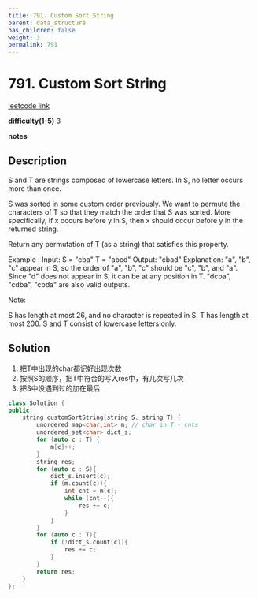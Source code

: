 ```yaml
---
title: 791. Custom Sort String
parent: data_structure
has_children: false
weight: 3
permalink: 791
---
```

# 791. Custom Sort String
[leetcode link](https://leetcode.com/problems/custom-sort-string/)

**difficulty(1-5)** 
3

**notes**   


## Description
S and T are strings composed of lowercase letters. In S, no letter occurs more than once.

S was sorted in some custom order previously. We want to permute the characters of T so that they match the order that S was sorted. More specifically, if x occurs before y in S, then x should occur before y in the returned string.

Return any permutation of T (as a string) that satisfies this property.

Example :
Input: 
S = "cba"
T = "abcd"
Output: "cbad"
Explanation: 
"a", "b", "c" appear in S, so the order of "a", "b", "c" should be "c", "b", and "a". 
Since "d" does not appear in S, it can be at any position in T. "dcba", "cdba", "cbda" are also valid outputs.
 

Note:

S has length at most 26, and no character is repeated in S.
T has length at most 200.
S and T consist of lowercase letters only.

## Solution
1. 把T中出现的char都记好出现次数
2. 按照S的顺序，把T中符合的写入res中，有几次写几次
3. 把S中没遇到过的加在最后


```c++
class Solution {
public:
    string customSortString(string S, string T) {
        unordered_map<char,int> m; // char in T - cnts
        unordered_set<char> dict_s;
        for (auto c : T) {
            m[c]++;
        }
        string res;
        for (auto c : S){
            dict_s.insert(c);
            if (m.count(c)){
                int cnt = m[c];
                while (cnt--){
                    res += c;
                }
            }
        }
        for (auto c : T){
            if (!dict_s.count(c)){
                res += c;
            }
        }
        return res;
    }
};
```


<!-- 
Default label
{: .label }

Blue label
{: .label .label-blue }

Stable
{: .label .label-green }

New release
{: .label .label-purple }

Coming soon
{: .label .label-yellow }

Deprecated
{: .label .label-red } -->
